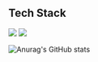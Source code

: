 Tech Stack
----
<a href="버튼을 눌렀을 때 이동할 링크" target="_blank"><img src="https://img.shields.io/badge/뱃지레이블-배경색?style=뱃지모양&logo=로고&logoColor=로고색상"/></a>
<a href="버튼을 눌렀을 때 이동할 링크" target="_blank"><img src="https://img.shields.io/badge/just%20the%20message-8A2BE2-?style=뱃지모양&logo=c++&logoColor=00599c"/></a>

![Anurag's GitHub stats](https://github-readme-stats.vercel.app/api?username=heahgo&show_icons=true&theme=radical)
